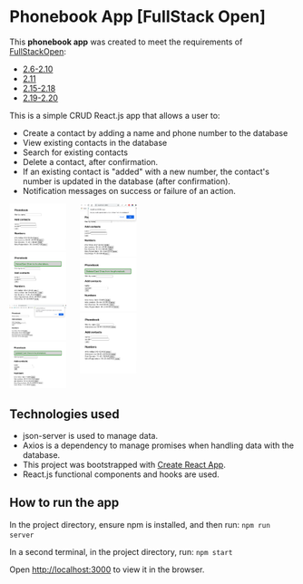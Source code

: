 # Phonebook App [FullStack Open]

This **phonebook app** was created to meet the requirements of [FullStackOpen](https://fullstackopen.com/en/):
- [2.6-2.10](https://fullstackopen.com/en/part2/forms#exercises-2-6-2-10)
- [2.11](https://fullstackopen.com/en/part2/getting_data_from_server#exercises-2-11-2-14)
- [2.15-2.18](https://fullstackopen.com/en/part2/altering_data_in_server#exercises-2-15-2-18)
- [2.19-2.20](https://fullstackopen.com/en/part2/adding_styles_to_react_app#exercises-2-19-2-20)

This is a simple CRUD React.js app that allows a user to:

- Create a contact by adding a name and phone number to the database 
- View existing contacts in the database
- Search for existing contacts
- Delete a contact, after confirmation.
- If an existing contact is "added" with a new number, the contact's number is updated in the database (after confirmation).
- Notification messages on success or failure of an action. 

<kbd style="display:inline-block; width:120px; hspace: 20px; vertical-align: top;"  >
  <img src="./public/screenshot_on_load.png" alt="Phonebook app screenshot" width="100";/>
   <img src="./public/screenshot_add_contact_success.png" alt="Screenshot: add contact success" width="100"/>
  <img src="./public/screenshot_update_notification.png" alt="Screenshot: update confirmation notification" width="100"/>
  <img src="./public/screenshot_update_success.png" alt="Screenshot: contact update success" width="100"/>
  </kbd>
  <kbd style="display:inline-block; width:120px; hspace: 20px; vertical-align: top;"  >
   <img src="./public/screenshot_delete_notification.png" alt="Screenshot: contact update success" width="100"/>
    <img src="./public/screenshot_delete_success.png" alt="Screenshot: contact update success" width="100"/>
    <img src="./public/screenshot_search.png" alt="Screenshot: search function" width="100"/>
  </kbd>

## Technologies used

- json-server is used to manage data.
- Axios is a dependency to manage promises when handling data with the database.
- This project was bootstrapped with [Create React App](https://github.com/facebook/create-react-app).
- React.js functional components and hooks are used.

## How to run the app

In the project directory, ensure npm is installed, and then run:
`npm run server`

In a second terminal, in the project directory, run:
`npm start`

Open [http://localhost:3000](http://localhost:3000) to view it in the browser.
